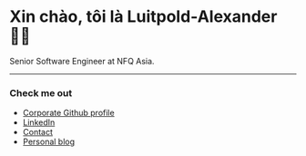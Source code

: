 # Xin chào, tôi là Luitpold-Alexander 👋🏽

Senior Software Engineer at NFQ Asia.

___

### Check me out

- [Corporate Github profile](https://github.com/luitpoldalexander)
- [LinkedIn](https://www.linkedin.com/in/luitpold/)
- [Contact](https://luitpold.me)
- [Personal blog](https://lui.vn)
